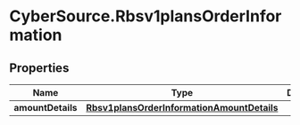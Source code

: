 # CyberSource.Rbsv1plansOrderInformation

## Properties
Name | Type | Description | Notes
------------ | ------------- | ------------- | -------------
**amountDetails** | [**Rbsv1plansOrderInformationAmountDetails**](Rbsv1plansOrderInformationAmountDetails.md) |  | [optional] 


